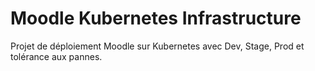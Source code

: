 # Moodle Kubernetes Infrastructure
Projet de déploiement Moodle sur Kubernetes avec Dev, Stage, Prod et tolérance aux pannes.
